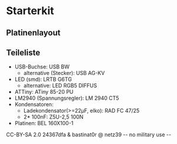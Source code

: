 # Starterkit

## Platinenlayout

## Teileliste
* USB-Buchse: USB BW
  * alternative (Stecker): USB AG-KV
* LED (smd): LRTB G6TG
  * alternative: LED RGB5 DIFFUS
* ATTiny: ATiny 85-20 PU
* LM2940 (Spannungsregler): LM 2940 CT5
* Kondensatoren:
  * Ladekondensator(>=22μF, elko): RAD FC 47/25
  * 2* 100nF: Z5U-2,5 100N
* Platinen: BEL 160X100-1


CC-BY-SA 2.0 24367dfa & bastinat0r @ netz39
-- no military use --
